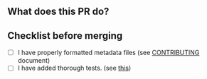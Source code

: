 ## What does this PR do?


## Checklist before merging
- [ ] I have properly formatted metadata files (see [CONTRIBUTING](/graalvm/graalvm-reachability-metadata/blob/master/CONTRIBUTING.md) document)
- [ ] I have added thorough tests. (see [this](/graalvm/graalvm-reachability-metadata/blob/master/CONTRIBUTING.md#Tests))
